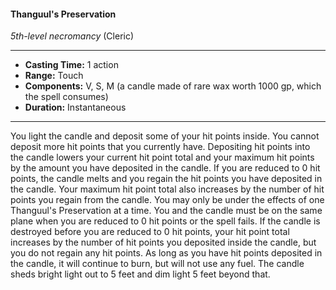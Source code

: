 #### Thanguul's Preservation
*5th-level necromancy* (Cleric)
___
- **Casting Time:** 1 action
- **Range:** Touch
- **Components:** V, S, M (a candle made of rare wax worth 1000 gp, which the spell consumes)
- **Duration:** Instantaneous
---
You light the candle and deposit some of your hit
points inside. You cannot deposit more hit points
that you currently have. Depositing hit points into
the candle lowers your current hit point total and
your maximum hit points by the amount you have
deposited in the candle. If you are reduced to 0 hit
points, the candle melts and you regain the hit
points you have deposited in the candle. Your
maximum hit point total also increases by the
number of hit points you regain from the candle.
You may only be under the effects of one
Thanguul's Preservation at a time. You and the
candle must be on the same plane when you are
reduced to 0 hit points or the spell fails. If the
candle is destroyed before you are reduced to 0 hit
points, your hit point total increases by the number
of hit points you deposited inside the candle, but
you do not regain any hit points. As long as you
have hit points deposited in the candle, it will
continue to burn, but will not use any fuel. The
candle sheds bright light out to 5 feet and dim light
5 feet beyond that.
